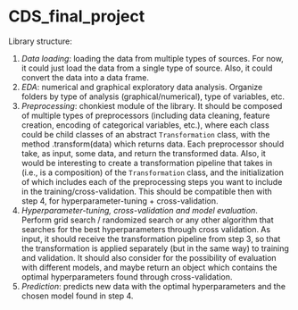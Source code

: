 # CDS_final_project

Library structure:
1. *Data loading*: loading the data from multiple types of sources. For now, it could just load the data from a single type of source. Also, it could convert the data into a data frame.
2. *EDA*: numerical and graphical exploratory data analysis. Organize folders by type of analysis (graphical/numerical), type of variables, etc. 
3. *Preprocessing*: chonkiest module of the library. It should be composed of multiple types of preprocessors (including data cleaning, feature creation, encoding of categorical variables, etc.), where each class could be child classes of an abstract `Transformation` class, with the method .transform(data) which returns data. Each preprocessor should take, as input, some data, and return the transformed data. Also, it would be interesting to create a transformation pipeline that takes in (i.e., is a composition) of the `Transformation` class, and the initialization of which includes each of the preprocessing steps you want to include in the training/cross-validation. This should be compatible then with step 4, for hyperparameter-tuning + cross-validation.
4. *Hyperparameter-tuning, cross-validation and model evaluation*. Perform grid search / randomized search or any other algorithm that searches for the best hyperparameters through cross validation. As input, it should receive the transformation pipeline from step 3, so that the transformation is applied separately (but in the same way) to training and validation. It should also consider for the possibility of evaluation with different models, and maybe return an object which contains the optimal hyperparameters found through cross-validation.
5. *Prediction*: predicts new data with the optimal hyperparameters and the chosen model found in step 4. 
